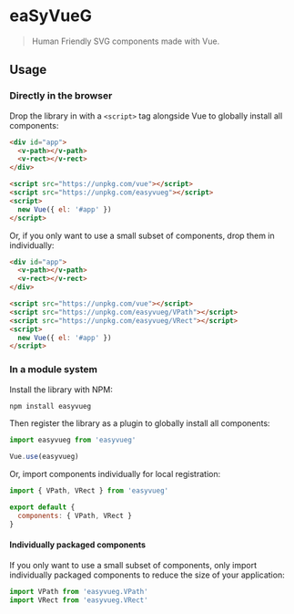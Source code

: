 # eaSyVueG

> Human Friendly SVG components made with Vue.

## Usage

### Directly in the browser

Drop the library in with a `<script>` tag alongside Vue to globally install all components:

```html
<div id="app">
  <v-path></v-path>
  <v-rect></v-rect>
</div>

<script src="https://unpkg.com/vue"></script>
<script src="https://unpkg.com/easyvueg"></script>
<script>
  new Vue({ el: '#app' })
</script>
```

Or, if you only want to use a small subset of components, drop them in individually:

```html
<div id="app">
  <v-path></v-path>
  <v-rect></v-rect>
</div>

<script src="https://unpkg.com/vue"></script>
<script src="https://unpkg.com/easyvueg/VPath"></script>
<script src="https://unpkg.com/easyvueg/VRect"></script>
<script>
  new Vue({ el: '#app' })
</script>
```

### In a module system

Install the library with NPM:

```bash
npm install easyvueg
```

Then register the library as a plugin to globally install all components:

```js
import easyvueg from 'easyvueg'

Vue.use(easyvueg)
```

Or, import components individually for local registration:

```js
import { VPath, VRect } from 'easyvueg'

export default {
  components: { VPath, VRect }
}
```

#### Individually packaged components

If you only want to use a small subset of components, only import individually packaged components to reduce the size of your application:

```js
import VPath from 'easyvueg.VPath'
import VRect from 'easyvueg.VRect'
```

